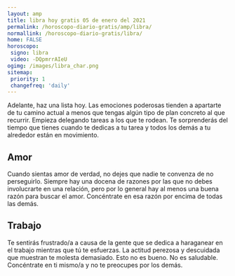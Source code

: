 ```yaml
---
layout: amp
title: libra hoy gratis 05 de enero del 2021 
permalink: /horoscopo-diario-gratis/amp/libra/
normallink: /horoscopo-diario-gratis/libra/
home: FALSE
horoscopo:
 signo: libra
 video: -DQpmrrAIeU
ogimg: /images/libra_char.png
sitemap:
 priority: 1
 changefreq: 'daily'
---
```



Adelante, haz una lista hoy. Las emociones poderosas tienden a apartarte de tu camino actual a menos que tengas algún tipo de plan concreto al que recurrir. Empieza delegando tareas a los que te rodean. Te sorprenderás del tiempo que tienes cuando te dedicas a tu tarea y todos los demás a tu alrededor están en movimiento.

## Amor

Cuando sientas amor de verdad, no dejes que nadie te convenza de no perseguirlo. Siempre hay una docena de razones por las que no debes involucrarte en una relación, pero por lo general hay al menos una buena razón para buscar el amor. Concéntrate en esa razón por encima de todas las demás.

## Trabajo

Te sentirás frustrado/a a causa de la gente que se dedica a haraganear en el trabajo mientras que tú te esfuerzas. La actitud perezosa y descuidada que muestran te molesta demasiado. Esto no es bueno. No es saludable. Concéntrate en ti mismo/a y no te preocupes por los demás.